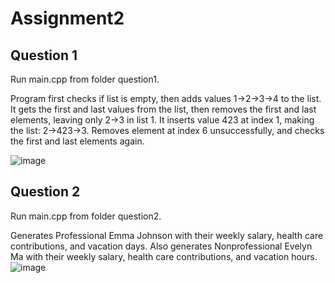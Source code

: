 # Assignment2

## Question 1
Run main.cpp from folder question1.

Program first checks if list is empty, then adds values 1->2->3->4 to the list. It gets the first and last values from the list, then removes the first and last elements, leaving only 2->3 in list 1. It inserts value 423 at index 1, making the 
list: 2->423->3. Removes element at index 6 unsuccessfully, and checks the first and last elements again.

![image](https://github.com/lisal00/Assignment2/assets/143776518/e144f43a-7b70-46e0-b595-dc82642ba8e5)


## Question 2
Run main.cpp from folder question2.

Generates Professional Emma Johnson with their weekly salary, health care contributions, and vacation days. Also generates Nonprofessional Evelyn Ma with their weekly salary, health care contributions, and vacation hours.
![image](https://github.com/lisal00/Assignment2/assets/143776518/5428ec02-f0c7-4c93-a0f7-e1e652477902)


